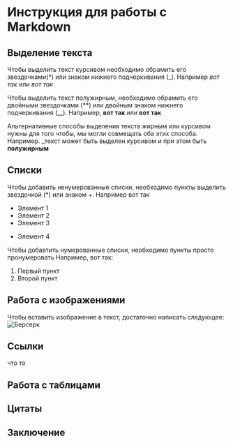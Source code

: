 # Инструкция для работы с Markdown

## Выделение текста

Чтобы выделить текст курсивом необходимо обрамить его звездочками(*) или знаком нижнего подчеркивания (_). Например *вот так* или _вот так_

Чтобы выделить текст полужирным, необходимо обрамить его двойными звездочками (**) или двойным знаком нижнего подчеркивания (__). Например, **вот так** или __вот так__

Альтернативные способы выделения текста жирным или курсивом нужны для того чтобы, мы могли совмещать оба этих способа. Например. _текст может быть выделен курсивом и при этом быть **полужирным**
## Списки

Чтобы добавить ненумерованные списки, необходимо пункты выделить звездочкой (*) или знаком +.
Например вот так
* Элемент 1
* Элемент 2
* Элемент 3
+ Элемент 4

Чтобы добавтить нумерованные списки, необходимо пункты просто пронумеровать
Например, вот так:
1. Первый пункт
2. Второй пункт


## Работа с изображениями

Чтобы вставить изображение в текст, достаточно написать следующее:
![Берсерк](749693.jpg)

## Ссылки

что то

## Работа с таблицами

## Цитаты

## Заключение